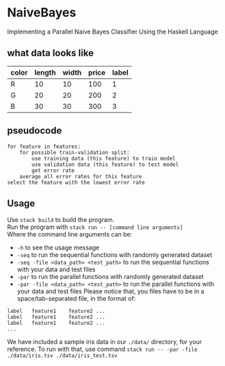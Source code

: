 # NaiveBayes
Implementing a Parallel Naive Bayes Classifier Using the Haskell Language

## what data looks like
| color  | length  | width  | price  |  label |
|---|---|---|---|---|
|  R |  10 |  10 |  100 | 1  |
|  G |  20 |  20 |  200 | 2  |
|  B |  30 |  30 |  300 | 3  |

## pseudocode
```
for feature in features:
    for possible train-validation split:
        use training data (this feature) to train model
        use validation data (this feature) to test model
        get error rate
    average all error rates for this feature
select the feature with the lowest error rate
```

## Usage
Use `stack build` to build the program.  
Run the program with `stack run -- [command line arguments]`  
Where the command line arguments can be:
- `-h` to see the usage message
- `-seq` to run the sequential functions with randomly generated dataset
- `-seq -file <data_path> <test_path>` to run the sequential functions with your data and test files
- `-par` to run the parallel functions with randomly generated dataset
- `-par -file <data_path> <test_path>` to run the parallel functions with your data and test files
Please notice that, you files have to be in a space/tab-separated file, in the format of:
```
label   feature1    feature2 ...
label   feature1    feature2 ...
label   feature1    feature2 ...
...
```
We have included a sample iris data in our `./data/` directory, for your reference.
To run with that, use command `stack run -- -par -file ./data/iris.tsv ./data/iris_test.tsv`